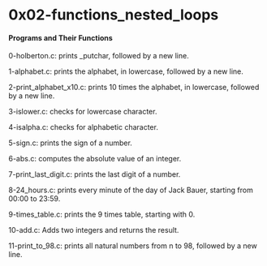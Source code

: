 <h1> 0x02-functions_nested_loops </h1>

<h4> Programs and Their Functions </h4>


0-holberton.c: prints _putchar, followed by a new line.

1-alphabet.c: prints the alphabet, in lowercase, followed by a new line.

2-print_alphabet_x10.c: prints 10 times the alphabet, in lowercase, followed by a new line.

3-islower.c:  checks for lowercase character.

4-isalpha.c:  checks for alphabetic character.

5-sign.c:  prints the sign of a number.

6-abs.c: computes the absolute value of an integer.

7-print_last_digit.c: prints the last digit of a number.

8-24_hours.c: prints every minute of the day of Jack Bauer, starting from 00:00 to 23:59.

9-times_table.c: prints the 9 times table, starting with 0.

10-add.c:  Adds two integers and returns the result.

11-print_to_98.c: prints all natural numbers from n to 98, followed by a new line.